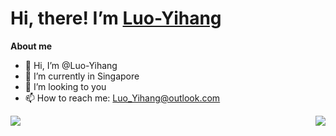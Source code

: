 # Hi, there!  I’m [Luo-Yihang](https://darklyh.com)

**About me**
- 👋 Hi, I’m @Luo-Yihang
- 🌱 I’m currently in Singapore
- 💞️ I’m looking to you
- 📫 How to reach me: Luo_Yihang@outlook.com

<a href="https://github.com/Luo-Yihang">
  <img align="left" src="https://github-readme-stats.vercel.app/api?username=Luo-Yihang&show_icons=true&theme=dark" />
</a>
<a href="https://github.com/Luo-Yihang">
  <img align="right" src="https://github-readme-stats.vercel.app/api/top-langs/?username=Luo-Yihang&layout=compact&theme=dark" />
</a>


